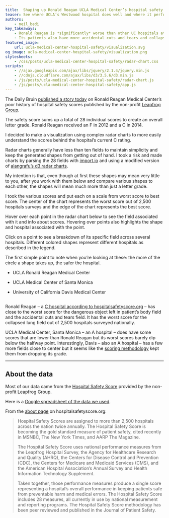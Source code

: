 ```yaml
---
title:  Shaping up Ronald Reagan UCLA Medical Center’s hospital safety score
teaser: See where UCLA’s Westwood hospital does well and where it performs poorly.
authors:
    - neil_bedi
key_takeaways:
    - Ronald Reagan is *significantly* worse than other UC hospitals at leaving dangerous objects in patients' bodies.
    - Its patients also have more accidental cuts and tears and collapsed lungs after discharge than patients at UCLA's Medical Center in Santa Monica or UC Davis' medical center.
featured_image:
    url: ucla-medical-center-hospital-safety/visualization.svg
og_image: ucla-medical-center-hospital-safety/visualization.png
stylesheets:
    - /css/posts/ucla-medical-center-hospital-safety/radar-chart.css
scripts:
    - //ajax.googleapis.com/ajax/libs/jquery/2.1.4/jquery.min.js
    - //cdnjs.cloudflare.com/ajax/libs/d3/3.5.6/d3.min.js
    - /js/posts/ucla-medical-center-hospital-safety/radar-chart.js
    - /js/posts/ucla-medical-center-hospital-safety/app.js
---
```

The Daily Bruin [published a story today](http://dailybruin.com/2015/03/09/patient-safety-scores-low-at-ronald-reagan-ucla-medical-center/) on Ronald Reagan Medical Center’s poor history of hospital safety scores published by the non-profit [Leapfrog Group](http://www.hospitalsafetyscore.org/).

The safety score sums up a total of 28 individual scores to create an overall letter grade. Ronald Reagan received an F in 2012 and a C in 2014.

I decided to make a visualization using complex radar charts to more easily understand the scores behind the hospital’s current C rating.

Radar charts generally have less than ten fields to maintain simplicity and keep the generated shapes from getting out of hand. I took a risk and made charts by parsing the 28 fields with [import.io](https://import.io/) and using a modified version of [alangrafu’s d3 radar charts](https://github.com/alangrafu/radar-chart-d3).

My intention is that, even though at first these shapes may mean very little to you, after you work with them below and compare various shapes to each other, the shapes will mean much more than just a letter grade.

I took the various scores and put each on a scale from worst score to best score. The center of the chart represents the worst score out of 2,500 hospitals surveys and the edge of the chart represents the best score.

Hover over each point in the radar chart below to see the field associated with it and info about scores. Hovering over points also highlights the shape and hospital associated with the point.

Click on a point to see a breakdown of its specific field across several hospitals. Different colored shapes represent different hospitals as described in the legend.

The first simple point to note when you’re looking at these: the more of the circle a shape takes up, the safer the hospital.

<div id="visualization" class="viz">
    <div class="legend">
        <ul>
            <li>
                <div class="blue"></div>
                <p>UCLA Ronald Reagan Medical Center</p>
            </li>
            <li>
                <div class="orange"></div>
                <p>UCLA Medical Center of Santa Monica</p>
            </li>
            <li>
                <div class="green"></div>
                <p>University of California Davis Medical Center</p>
            </li>
        </ul>
    </div>
    <div id="chart-container"></div>
    <div id="field-desc">
        <h2 class="desc-title"></h2>
        <div class="scores"></div>
        <div class="measure-desc"></div>
    </div>
</div>

Ronald Reagan – a [C hospital according to hospitalsafetyscore.org](http://www.hospitalsafetyscore.org/h/university-of-california-ronald-reagan-ucla-medical-center) – has close to the worst score for the dangerous object left in patient’s body field and the accidental cuts and tears field. It has the worst score for the collapsed lung field out of 2,500 hospitals surveyed nationally.

UCLA Medical Center, Santa Monica – an A hospital – does have some scores that are lower than Ronald Reagan but its worst scores barely dip below the halfway point. Interestingly, Davis – also an A hospital – has a few more fields close to center but it seems like the [scoring methodology](http://www.hospitalsafetyscore.org/media/file/HospitalSafetyScore_ScoringMethodology_October2014_Final.pdf) kept them from dropping its grade.

---

## About the data

Most of our data came from the [Hospital Safety Score](http://www.hospitalsafetyscore.org/) provided by the non-profit Leapfrog Group.

Here is a [Google spreadsheet of the data we used](https://docs.google.com/spreadsheets/d/15kRHTQV7t2X7S36AdyYjpSgGeVFRzow8WMUCTfuim7E/edit?usp=sharing).

From the [about page](http://www.hospitalsafetyscore.org/your-hospitals-safety-score/about-the-score) on hospitalsafetyscore.org:

> Hospital Safety Scores are assigned to more than 2,500 hospitals across the nation twice annually. The Hospital Safety Score is becoming the gold standard measure of patient safety, cited recently in MSNBC, The New York Times, and AARP The Magazine.
>
> The Hospital Safety Score uses national performance measures from the Leapfrog Hospital Survey, the Agency for Healthcare Research and Quality (AHRQ), the Centers for Disease Control and Prevention (CDC), the Centers for Medicare and Medicaid Services (CMS), and the American Hospital Association’s Annual Survey and Health Information Technology Supplement.
>
> Taken together, those performance measures produce a single score representing a hospital’s overall performance in keeping patients safe from preventable harm and medical errors. The Hospital Safety Score includes 28 measures, all currently in use by national measurement and reporting programs. The Hospital Safety Score methodology has been peer reviewed and published in the Journal of Patient Safety.
